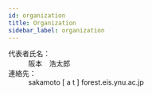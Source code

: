 ```yaml
---
id: organization
title: Organization
sidebar_label: organization
---
```

<dl>
    <dt>代表者氏名：</dt>
    <dd>阪本　浩太郎</dd>
    <dt>連絡先：</dt>
    <dd>sakamoto [ a t ] forest.eis.ynu.ac.jp</dd>
</dl>